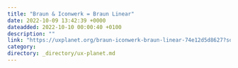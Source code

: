 ```yaml
---
title: "Braun & Iconwerk = Braun Linear"
date: 2022-10-09 13:42:39 +0000
dateadded: 2022-10-10 00:00:40 +0100
description: ""
link: "https://uxplanet.org/braun-iconwerk-braun-linear-74e12d5d8627?source=rss----819cc2aaeee0---4"
category:
directory: _directory/ux-planet.md
---
```

